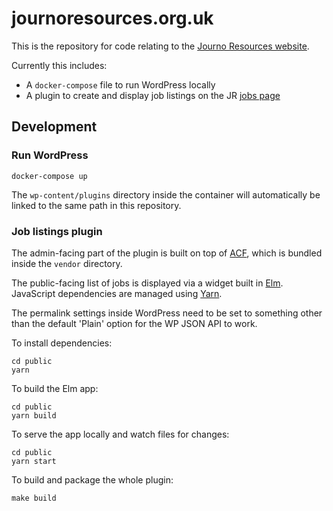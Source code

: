 # journoresources.org.uk

This is the repository for code relating to the [Journo Resources website](https://www.journoresources.org.uk).

Currently this includes:
  - A `docker-compose` file to run WordPress locally
  - A plugin to create and display job listings on the JR [jobs page](https://www.journoresources.org.uk/journalism-jobs-internships)

## Development

### Run WordPress

```
docker-compose up
```

The `wp-content/plugins` directory inside the container will automatically be
linked to the same path in this repository.

### Job listings plugin

The admin-facing part of the plugin is built on top of [ACF](https://www.advancedcustomfields.com),
which is bundled inside the `vendor` directory.

The public-facing list of jobs is displayed via a widget built in [Elm](http://elm-lang.org).
JavaScript dependencies are managed using [Yarn](https://yarnpkg.com/lang/en/).

The permalink settings inside WordPress need to be set to something other than
the default 'Plain' option for the WP JSON API to work.

To install dependencies:

```
cd public
yarn
```

To build the Elm app:

```
cd public
yarn build
```

To serve the app locally and watch files for changes:

```
cd public
yarn start
```

To build and package the whole plugin:

```
make build
```
